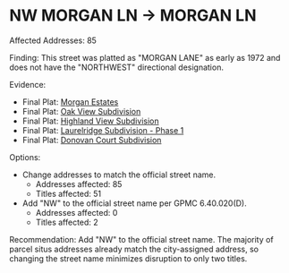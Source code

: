 # NW MORGAN LN -> MORGAN LN

Affected Addresses: 85

Finding: This street was platted as "MORGAN LANE" as early as 1972 and does not have the "NORTHWEST" directional designation.

Evidence:

- Final Plat: [Morgan Estates](https://www.grantspassoregon.gov/DocumentCenter/View/31779/MORGAN-ESTATES?bidId=)
- Final Plat: [Oak View Subdivision](https://www.grantspassoregon.gov/DocumentCenter/View/31585/OAK-VIEW-SUBDIVISION?bidId=)
- Final Plat: [Highland View Subdivision](https://www.grantspassoregon.gov/DocumentCenter/View/31856/HIGHLAND-VIEW-SUBDIVISION?bidId=)
- Final Plat: [Laurelridge Subdivision - Phase 1](https://www.grantspassoregon.gov/DocumentCenter/View/31457/LAURELRIDGE-SUBDIVISION-PHASE-1?bidId=)
- Final Plat: [Donovan Court Subdivision](https://www.grantspassoregon.gov/DocumentCenter/View/31977/DONOVAN-COURT-SUBDIVISION?bidId=)

Options:

- Change addresses to match the official street name.
  - Addresses affected: 85
  - Titles affected: 51
- Add "NW" to the official street name per GPMC 6.40.020(D).
  - Addresses affected: 0
  - Titles affected: 2

Recommendation: Add "NW" to the official street name. The majority of parcel situs addresses already match the city-assigned address, so changing the street name minimizes disruption to only two titles.
